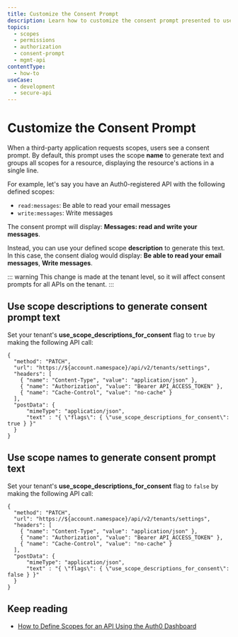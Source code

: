 ```yaml
---
title: Customize the Consent Prompt
description: Learn how to customize the consent prompt presented to users during authorization.
topics:
  - scopes
  - permissions
  - authorization
  - consent-prompt
  - mgmt-api
contentType:
  - how-to
useCase:
  - development
  - secure-api
---
```

# Customize the Consent Prompt

When a third-party application requests scopes, users see a consent prompt. By default, this prompt uses the scope **name** to generate text and groups all scopes for a resource, displaying the resource's actions in a single line.

For example, let's say you have an Auth0-registered API with the following defined scopes:

* `read:messages`: Be able to read your email messages
* `write:messages`: Write messages

The consent prompt will display: **Messages: read and write your messages**.

Instead, you can use your defined scope **description** to generate this text. In this case, the consent dialog would display: **Be able to read your email messages**, **Write messages**.

::: warning
This change is made at the tenant level, so it will affect consent prompts for all APIs on the tenant.
:::

## Use scope descriptions to generate consent prompt text

 Set your tenant's **use_scope_descriptions_for_consent** flag to `true` by making the following API call:

```har
{
  "method": "PATCH",
  "url": "https://${account.namespace}/api/v2/tenants/settings",
  "headers": [
    { "name": "Content-Type", "value": "application/json" },
    { "name": "Authorization", "value": "Bearer API_ACCESS_TOKEN" },
    { "name": "Cache-Control", "value": "no-cache" }
  ],
  "postData": {
      "mimeType": "application/json",
      "text" : "{ \"flags\": { \"use_scope_descriptions_for_consent\": true } }"
  }
}
```

## Use scope names to generate consent prompt text

Set your tenant's **use_scope_descriptions_for_consent** flag to `false` by making the following API call:

```har
{
  "method": "PATCH",
  "url": "https://${account.namespace}/api/v2/tenants/settings",
  "headers": [
    { "name": "Content-Type", "value": "application/json" },
    { "name": "Authorization", "value": "Bearer API_ACCESS_TOKEN" },
    { "name": "Cache-Control", "value": "no-cache" }
  ],
  "postData": {
      "mimeType": "application/json",
      "text" : "{ \"flags\": { \"use_scope_descriptions_for_consent\": false } }"
  }
}
```

## Keep reading

- [How to Define Scopes for an API Using the Auth0 Dashboard](/scopes/current/guides/define-api-scopes-dashboard)
